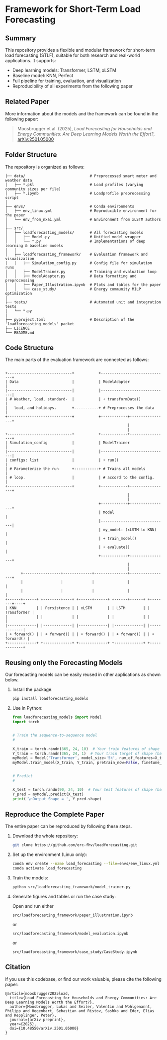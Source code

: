 # Framework for Short-Term Load Forecasting

## Summary

This repository provides a flexible and modular framework for short-term load forecasting (STLF), suitable for both research and real-world applications. It supports:

- Deep learning models: Transformer, LSTM, xLSTM
- Baseline model: KNN, Perfect
- Full pipeline for training, evaluation, and visualization
- Reproducibility of all experiments from the following paper

## Related Paper

More information about the models and the framework can be found in the following paper:  

> Moosbrugger et al. (2025), *Load Forecasting for Households and Energy Communities: Are Deep Learning Models Worth the Effort?*, [arXiv:2501.05000](https://arxiv.org/abs/2501.05000)



## Folder Structure

The repository is organized as follows:

```
├── data/                             # Preprocessed smart meter and weather data
│   ├── *.pkl                         # Load profiles (varying community sizes per file)
│   ├── *.ipynb                       # Loadprofile preprocessing script
│
├── envs/                             # Conda environments
│   ├── env_linux.yml                 # Reproducible environment for the paper
│   └── env_from_nxai.yml             # Environment from xLSTM authors
│   
├── src/      
│   ├── loadforecasting_models/       # All forecasting models
│   │   ├── Model.py                  # Unified model wrapper
│   │   └── *.py                      # Implementations of deep learning & baseline models
│   │         
│   ├── loadforecasting_framework/    # Evaluation framework and visualization
│   │   ├── Simulation_config.py      # Config file for simulation runs
│   │   ├── ModelTrainer.py           # Training and evaluation loop
│   │   ├── ModelAdapter.py           # Data formatting and preprocessing
│   │   ├── Paper_Illustration.ipynb  # Plots and tables for the paper
│   │   └── case_study/               # Energy community MILP optimization
│
├── tests/                            # Automated unit and integration tests
│   └── *.py
|
├── pyproject.toml                    # Description of the 'loadforecasting_models' packet
├── LICENCE
└── README.md
```


## Code Structure

The main parts of the evaluation framework are connected as follows:

```

+-----------------------------+           +------------------------------+
| Data                        |           | ModelAdapter                 |
|-----------------------------|           |------------------------------|
| # Weather, load, standard-  |           | + transformData()            |
|   load, and holidays.       +-----------+ # Preprocesses the data      |
+-----------------------------+           +------------+-----------------+
                                                       |
                                                       |
+-----------------------------+           +------------+-----------------+
| Simulation_config           |           | ModelTrainer                 |
|-----------------------------|           |------------------------------|
| configs: list               |           | + run()                      |
| # Parameterize the run      +-----------+ # Trains all models          |
| # loop.                     |           | # accord to the config.      |
+-----------------------------+           +------------+-----------------+
                                                       |
                                                       |
                                          +------------+-----------------+
                                          | Model                        |
                                          |------------------------------|
                                          | my_model: (xLSTM to KNN)     |
                                          | + train_model()              |
                                          | + evaluate()                 |
                                          +------------+-----------------+
                                                       |            
                                                       |                 
       +-----------------+-------------+---------------+-----------------+
       |                 |             |               |                 |
       |                 |             |               |                 |
+------+------+ +--------+----+ +------+------+ +------+------+ +--------+----+
| KNN         | | Persistence | | xLSTM       | | LSTM        | | Transformer |
|             | |             | |             | |             | |             |
|-------------| |-------------| |-------------| |-------------| |-------------|
| + forward() | | + forward() | | + forward() | | + forward() | | + forward() |
+-------------+ +-------------+ +-------------+ +-------------+ +-------------+

```

## Reusing only the Forecasting Models

Our forecasting models can be easily reused in other applications as shown below.

1. Install the package:
    ```bash
    pip install loadforecasting_models
    ```

2. Use in Python:
    ```python
    from loadforecasting_models import Model
    import torch 


    # Train the sequence-to-sequence model
    #

    X_train = torch.randn(365, 24, 10)  # Your train features of shape (batch_len, sequence_len, features)
    Y_train = torch.randn(365, 24, 1)  # Your train target of shape (batch_len, sequence_len, 1)
    myModel = Model('Transformer', model_size='5k', num_of_features=X_train.shape[2])   # Alternative Models: 'LSTM', 'xLSTM', 'KNN'
    myModel.train_model(X_train, Y_train, pretrain_now=False, finetune_now=False, epochs=100, verbose=0)


    # Predict
    #

    X_test = torch.randn(90, 24, 10)  # Your test features of shape (batch_len, sequence_len, features)
    Y_pred = myModel.predict(X_test)
    print('\nOutput Shape = ', Y_pred.shape)

    ```

## Reproduce the Complete Paper

The entire paper can be reproduced by following these steps.

1. Download the whole repository:
    ```bash
    git clone https://github.com/erc-fhv/loadforecasting.git
    ```

1. Set up the environment (Linux only):
    ```bash
    conda env create --name load_forecasting --file=envs/env_linux.yml -y
    conda activate load_forecasting
    ```

1. Train the models:
    ```bash
    python src/loadforecasting_framework/model_trainer.py
    ```

1. Generate figures and tables or run the case study:

    Open and run either 
    ```
    src/loadforecasting_framework/paper_illustration.ipynb
    ```
    or    
    ```
    src/loadforecasting_framework/model_evaluation.ipynb
    ```
    or    
    ```
    src/loadforecasting_framework/case_study/CaseStudy.ipynb
    ```
## Citation

If you use this codebase, or find our work valuable, please cite the following paper:

```
@article{moosbrugger2025load,
  title={Load Forecasting for Households and Energy Communities: Are Deep Learning Models Worth the Effort?},
  author={Moosbrugger, Lukas and Seiler, Valentin and Wohlgenannt, Philipp and Hegenbart, Sebastian and Ristov, Sashko and Eder, Elias and Kepplinger, Peter},
  journal={arXiv preprint},
  year={2025},
  doi={10.48550/arXiv.2501.05000}
}
```
